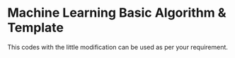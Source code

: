 # Machine Learning Basic Algorithm & Template


This codes with the little modification can be used as per your requirement.
